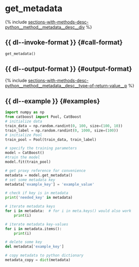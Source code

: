 # get_metadata

{% include [sections-with-methods-desc-python__method__metadata__desc__div](../_includes/work_src/reusage/python__method__metadata__desc__div.md) %}


## {{ dl--invoke-format }} {#call-format}

```python
get_metadata()
```

## {{ dl--output-format }} {#output-format}

{% include [sections-with-methods-desc-python__method__metadata__desc__type-of-return-value__p](../_includes/work_src/reusage/python__method__metadata__desc__type-of-return-value__p.md) %}


## {{ dl--example }} {#examples}

```python
import numpy as np
from catboost import Pool, CatBoost
# initialize data
train_data = np.random.randint(0, 100, size=(100, 10))
train_label = np.random.randint(0, 1000, size=(100))
# initialize Pool
train_pool = Pool(train_data, train_label)

# specify the training parameters 
model = CatBoost()
#train the model
model.fit(train_pool)

# get proxy reference for convenience
metadata = model.get_metadata()
# set some metadata key
metadata['example_key'] = 'example_value'

# check if key is in metadata
print('needed_key' in metadata)

# iterate metadata keys
for i in metadata:  # for i in meta.keys() would also work
    print(i)

# iterate metadata key-values
for i in metadata.items():
    print(i)

# delete some key
del metadata['example_key']

# copy metadata to python dictionary
metadata_copy = dict(metadata)

```

